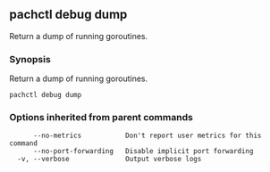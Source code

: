 ## pachctl debug dump

Return a dump of running goroutines.

### Synopsis


Return a dump of running goroutines.

```
pachctl debug dump
```

### Options inherited from parent commands

```
      --no-metrics           Don't report user metrics for this command
      --no-port-forwarding   Disable implicit port forwarding
  -v, --verbose              Output verbose logs
```

